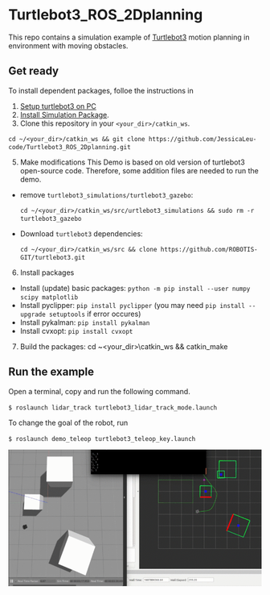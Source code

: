 # Turtlebot3_ROS_2Dplanning

This repo contains a simulation example of [Turtlebot3](https://emanual.robotis.com/docs/en/platform/turtlebot3/overview/#overview) motion planning in environment with moving obstacles. 


## Get ready

To install dependent packages, folloe the instructions in 
1. [Setup turtlebot3 on PC](https://emanual.robotis.com/docs/en/platform/turtlebot3/quick-start/#pc-setup)
2. [Install Simulation Package](https://emanual.robotis.com/docs/en/platform/turtlebot3/simulation/#gazebo-simulation). 
3. Clone this repository in your ``<your_dir>/catkin_ws``.
```
cd ~/<your_dir>/catkin_ws && git clone https://github.com/JessicaLeu-code/Turtlebot3_ROS_2Dplanning.git
```
5. Make modifications
  This Demo is based on old version of turtlebot3 open-source code. Therefore, some addition files are needed to run the demo.
  - remove `turtlebot3_simulations/turtlebot3_gazebo`:
    ```
    cd ~/<your_dir>/catkin_ws/src/urtlebot3_simulations && sudo rm -r turtlebot3_gazebo
    ```
  - Download ``turtlebot3`` dependencies: 
    ```
    cd ~/<your_dir>/catkin_ws/src && clone https://github.com/ROBOTIS-GIT/turtlebot3.git
    ```
6. Install packages
  - Install (update) basic packages: ``python -m pip install --user numpy scipy matplotlib``
  - Install pyclipper: ``pip install pyclipper`` (you may need `pip install --upgrade setuptools` if error occures)
  - Install pykalman: ``pip install pykalman``
  - Install cvxopt: ``pip install cvxopt``
7. Build the packages: cd ~<your_dir>\catkin_ws && catkin_make 

## Run the example

Open a terminal, copy and run the following command.

`$ roslaunch lidar_track turtlebot3_lidar_track_mode.launch`

To change the goal of the robot, run

`$ roslaunch demo_teleop turtlebot3_teleop_key.launch`

![GitHub Logo](/pic/2d_demo.gif)
